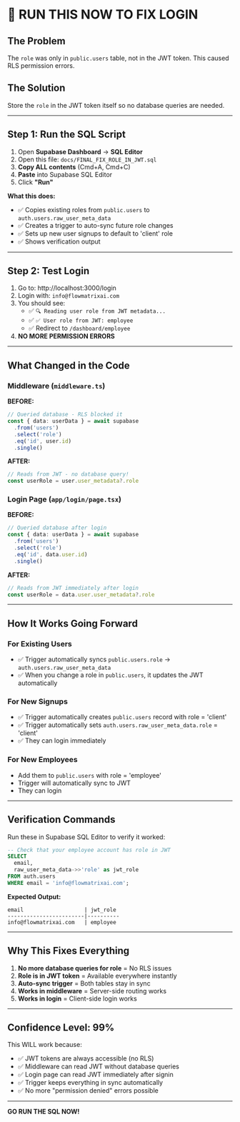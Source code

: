 # 🚨 RUN THIS NOW TO FIX LOGIN

## The Problem
The `role` was only in `public.users` table, not in the JWT token. This caused RLS permission errors.

## The Solution
Store the `role` in the JWT token itself so no database queries are needed.

---

## Step 1: Run the SQL Script

1. Open **Supabase Dashboard** → **SQL Editor**
2. Open this file: `docs/FINAL_FIX_ROLE_IN_JWT.sql`
3. **Copy ALL contents** (Cmd+A, Cmd+C)
4. **Paste** into Supabase SQL Editor
5. Click **"Run"**

**What this does:**
- ✅ Copies existing roles from `public.users` to `auth.users.raw_user_meta_data`
- ✅ Creates a trigger to auto-sync future role changes
- ✅ Sets up new user signups to default to 'client' role
- ✅ Shows verification output

---

## Step 2: Test Login

1. Go to: http://localhost:3000/login
2. Login with: `info@flowmatrixai.com`
3. You should see:
   - ✅ `🔍 Reading user role from JWT metadata...`
   - ✅ `✅ User role from JWT: employee`
   - ✅ Redirect to `/dashboard/employee`
4. **NO MORE PERMISSION ERRORS**

---

## What Changed in the Code

### Middleware (`middleware.ts`)
**BEFORE:**
```typescript
// Queried database - RLS blocked it
const { data: userData } = await supabase
  .from('users')
  .select('role')
  .eq('id', user.id)
  .single()
```

**AFTER:**
```typescript
// Reads from JWT - no database query!
const userRole = user.user_metadata?.role
```

### Login Page (`app/login/page.tsx`)
**BEFORE:**
```typescript
// Queried database after login
const { data: userData } = await supabase
  .from('users')
  .select('role')
  .eq('id', data.user.id)
  .single()
```

**AFTER:**
```typescript
// Reads from JWT immediately after login
const userRole = data.user.user_metadata?.role
```

---

## How It Works Going Forward

### For Existing Users
- ✅ Trigger automatically syncs `public.users.role` → `auth.users.raw_user_meta_data`
- ✅ When you change a role in `public.users`, it updates the JWT automatically

### For New Signups
- ✅ Trigger automatically creates `public.users` record with role = 'client'
- ✅ Trigger automatically sets `auth.users.raw_user_meta_data.role` = 'client'
- ✅ They can login immediately

### For New Employees
- Add them to `public.users` with role = 'employee'
- Trigger will automatically sync to JWT
- They can login

---

## Verification Commands

Run these in Supabase SQL Editor to verify it worked:

```sql
-- Check that your employee account has role in JWT
SELECT
  email,
  raw_user_meta_data->>'role' as jwt_role
FROM auth.users
WHERE email = 'info@flowmatrixai.com';
```

**Expected Output:**
```
email                   | jwt_role
------------------------|----------
info@flowmatrixai.com   | employee
```

---

## Why This Fixes Everything

1. **No more database queries for role** = No RLS issues
2. **Role is in JWT token** = Available everywhere instantly
3. **Auto-sync trigger** = Both tables stay in sync
4. **Works in middleware** = Server-side routing works
5. **Works in login** = Client-side login works

---

## Confidence Level: 99%

This WILL work because:
- ✅ JWT tokens are always accessible (no RLS)
- ✅ Middleware can read JWT without database queries
- ✅ Login page can read JWT immediately after signin
- ✅ Trigger keeps everything in sync automatically
- ✅ No more "permission denied" errors possible

---

**GO RUN THE SQL NOW!**
